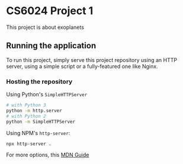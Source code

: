 # CS6024 Project 1

This project is about exoplanets

## Running the application

To run this project, simply serve this project repository using an HTTP server, using a simple script or a fully-featured one like Nginx.

### Hosting the repository

Using Python's `SimpleHTTPServer`

```bash
# with Python 3
python -m http.server
# with Python 2
python -m SimpleHTTPServer
```

Using NPM's `http-server`:

```bash
npx http-server .
```

For more options, this [MDN Guide](https://developer.mozilla.org/en-US/docs/Learn/Common_questions/set_up_a_local_testing_server)
